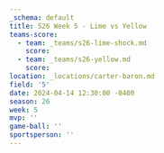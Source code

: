 ```yaml
---
_schema: default
title: S26 Week 5 - Lime vs Yellow
teams-score:
  - team: _teams/s26-lime-shock.md
    score:
  - team: _teams/s26-yellow.md
    score:
location: _locations/carter-baron.md
field: '5'
date: 2024-04-14 12:30:00 -0400
season: 26
week: 5
mvp: ''
game-ball: ''
sportsperson: ''
---
```

